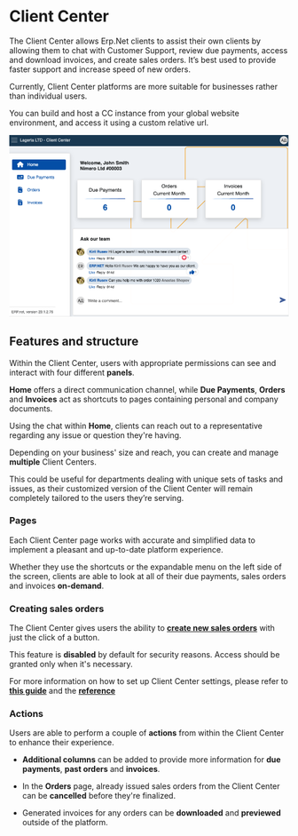 # Client Center

The Client Center allows Erp.Net clients to assist their own clients by allowing them to chat with Customer Support, review due payments, access and download invoices, and create sales orders. It’s best used to provide faster support and increase speed of new orders.

Currently, Client Center platforms are more suitable for businesses rather than individual users. 

You can build and host a CC instance from your global website environment, and access it using a custom relative url.

![picture](pictures/intro.png)

## Features and structure

Within the Client Center, users with appropriate permissions can see and interact with four different **panels**. 

**Home** offers a direct communication channel, while **Due Payments**, **Orders** and **Invoices** act as shortcuts to pages containing personal and company documents.

Using the chat within **Home**, clients can reach out to a representative regarding any issue or question they're having.

Depending on your business' size and reach, you can create and manage **multiple** Client Centers. 

This could be useful for departments dealing with unique sets of tasks and issues, as their customized version of the Client Center will remain completely tailored to the users they’re serving.

### Pages

Each Client Center page works with accurate and simplified data to implement a pleasant and up-to-date platform experience. 

Whether they use the shortcuts or the expandable menu on the left side of the screen, clients are able to look at all of their due payments, sales orders and invoices **on-demand**.

### Creating sales orders

The Client Center gives users the ability to **[create new sales orders](how-to/create-new-order.md)** with just the click of a button.

This feature is **disabled** by default for security reasons. Access should be granted only when it's necessary.

For more information on how to set up Client Center settings, please refer to **[this guide](how-to/apply-platform-settings.md)** and the **[reference](reference.md)**

### Actions

Users are able to perform a couple of **actions** from within the Client Center to enhance their experience.

- **Additional columns** can be added to provide more information for **due payments**, **past orders** and **invoices**.

- In the **Orders** page, already issued sales orders from the Client Center can be **cancelled** before they're finalized.

- Generated invoices for any orders can be **downloaded** and **previewed** outside of the platform.
